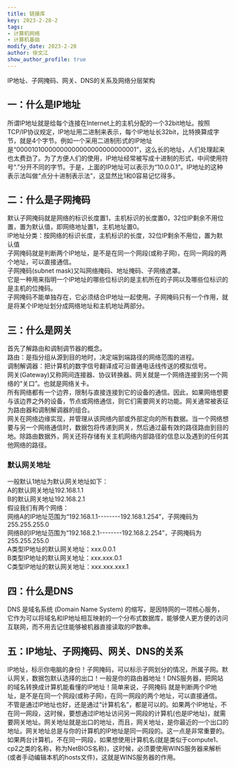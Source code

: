 ```yaml
---
title: 链接库
key: 2023-2-28-2
tags: 
- 计算机网络
- 计算机基础
modify_date: 2023-2-28
author: 徐文江
show_author_profile: true
---
```

IP地址、子网掩码、网关、DNS的关系及网络分层架构         
<!--more-->  
## 一：什么是IP地址     
所谓IP地址就是给每个连接在Internet上的主机分配的一个32bit地址。按照TCP/IP协议规定，IP地址用二进制来表示，每个IP地址长32bit，比特换算成字节，就是4个字节。例如一个采用二进制形式的IP地址是“00001010000000000000000000000001”，这么长的地址，人们处理起来也太费劲了。为了方便人们的使用，IP地址经常被写成十进制的形式，中间使用符号“.”分开不同的字节。于是，上面的IP地址可以表示为“10.0.0.1”。IP地址的这种表示法叫做“点分十进制表示法”，这显然比1和0容易记忆得多。     
## 二：什么是子网掩码    
默认子网掩码就是网络的标识长度置1，主机标识的长度置0，32位IP剩余不用位置，置为默认值，即网络地址置1，主机地址置0。      
IP地址分类：按网络的标识长度，主机标识的长度，32位IP剩余不用位，置为默认值       
子网掩码就是判断两个IP地址，是不是在同一个网段(或称子网)，在同一网段的两个地址，可以直接通信。      
子网掩码(subnet mask)又叫网络掩码、地址掩码、子网络遮罩。      
它是一种用来指明一个IP地址的哪些位标识的是主机所在的子网以及哪些位标识的是主机的位掩码。       
子网掩码不能单独存在，它必须结合IP地址一起使用。子网掩码只有一个作用，就是将某个IP地址划分成网络地址和主机地址两部分。          
## 三：什么是网关      
首先了解路由和调制调节器的概念。       
路由：是指分组从源到目的地时，决定端到端路径的网络范围的进程。         
调制解调器：把计算机的数字信号翻译成可沿普通电话线传送的模拟信号。         
网关(Gateway)又称网间连接器、协议转换器。网关就是一个网络连接到另一个网络的“关口”。也就是网络关卡。       
所有网络都有一个边界，限制与直接连接到它的设备的通信。因此，如果网络想要与该边界之外的设备，节点或网络通信，则它们需要网关的功能。网关通常被表征为路由器和调制解调器的组合。         
网关在网络边缘实现，并管理从该网络内部或外部定向的所有数据。当一个网络想要与另一个网络通信时，数据包将传递到网关，然后通过最有效的路径路由到目的地。除路由数据外，网关还将存储有关主机网络内部路径的信息以及遇到的任何其他网络的路径。        
### 默认网关地址        
一般默认1地址为默认网关地址如下：  
A的默认网关地址192.168.1.1    
B的默认网关地址192.168.2.1    
假设我们有两个网络：       
网络A的IP地址范围为“192.168.1.1--------192.168.1.254”，子网掩码为255.255.255.0      
网络B的IP地址范围为“192.168.2.1--------192.168.2.254”，子网掩码为255.255.255.0      
A类型IP地址的默认网关地址：xxx.0.0.1       
B类型IP地址的默认网关地址：xxx.xxx.0.1       
C类型IP地址的默认网关地址：xxx.xxx.xxx.1        

## 四：什么是DNS     
DNS 是域名系统 (Domain Name System) 的缩写，是因特网的一项核心服务，它作为可以将域名和IP地址相互映射的一个分布式数据库，能够使人更方便的访问互联网，而不用去记住能够被机器直接读取的IP数串。       
## 五：IP地址、子网掩码、网关、DNS的关系     
IP地址，标示你电脑的身份！子网掩码，可以标示子网划分的情况，所属子网。默认网关，数据包默认选择的出口！一般是你的路由器地址！DNS服务器，把网站的域名转换成计算机能看懂的IP地址！简单来说，子网掩码 就是判断两个IP地址，是不是在同一个网段(或称子网)，在同一网段的两个地址，可以直接通信。    
不管是通过IP地址也好，还是通过“计算机名”，都是可以的。如果两个IP地址，不在同一网段，这时候，要想通过IP地址访问另一网段的计算机(也是IP地址)，就需要网关地址。网关地址就是出口的地址，而且，网关地址，是你最近的一个出口的地址。网关地址总是与你的计算机的IP地址是同一网段的。这一点是非常重要的。    
如果两台计算机，不在同一网段，如果想使用计算机名(就是类似于compute1、cp2之类的名称，称为NetBIOS名称)，这时候，必须要使用WINS服务器来解析(或者手动编辑本机的hosts文件)，这就是WINS服务器的作用。        
